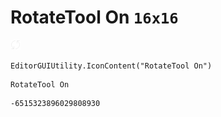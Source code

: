 # RotateTool On `16x16`
<img src="/img/RotateTool%20On.png" width=16 height=16>

``` CSharp
EditorGUIUtility.IconContent("RotateTool On")
```
```
RotateTool On
```
```
-6515323896029808930
```
